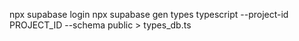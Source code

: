 npx supabase login
npx supabase gen types typescript --project-id PROJECT_ID --schema public > types_db.ts